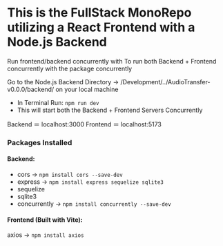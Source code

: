 # This is the FullStack MonoRepo utilizing a React Frontend with a Node.js Backend
Run frontend/backend concurrently with
To run both Backend + Frontend concurrently with the package concurrently

Go to the Node.js Backend Directory → /Development/../AudioTransfer-v0.0.0/backend/ on your local machine
- In Terminal Run:
`npm run dev`
- This will start both the Backend + Frontend Servers Concurrently

Backend ＝ localhost:3000
Frontend ＝ localhost:5173

### Packages Installed
#### Backend:
- cors → `npm install cors --save-dev`
- express → `npm install express sequelize sqlite3`
- sequelize
- sqlite3
- concurrently → `npm install concurrently --save-dev`
#### Frontend (Built with Vite):
axios → `npm install axios`